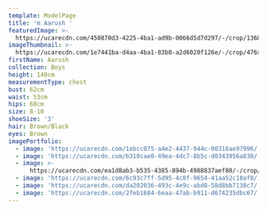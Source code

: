 ```yaml
---
template: ModelPage
title: 'm Aarush '
featuredImage: >-
  https://ucarecdn.com/450870d3-4225-4ba1-ad9b-0066d5d7d297/-/crop/1368x701/0,42/-/preview/
imageThumbnail: >-
  https://ucarecdn.com/1e7441ba-d4aa-4ba1-83b8-a2d6020f126e/-/crop/476x610/158,9/-/preview/
firstName: Aarush
collection: Boys
height: 140cm
measurementType: chest
bust: 62cm
waist: 53cm
hips: 68cm
size: 8-10
shoeSize: '3'
hair: Brown/Black
eyes: Brown
imagePortfolio:
  - image: 'https://ucarecdn.com/1ebcc075-a4e2-4437-944c-00316ae97996/'
  - image: 'https://ucarecdn.com/b310cae0-49ea-4dc7-8b5c-d0343956a830/'
  - image: >-
      https://ucarecdn.com/ea1d8ab3-b535-4385-894b-4988837aef80/-/crop/608x787/0,125/-/preview/
  - image: 'https://ucarecdn.com/6c93c7ff-5d95-4c8f-9654-41aa52c18af8/'
  - image: 'https://ucarecdn.com/da202036-493c-4e9c-abd8-58d8bb7138c7/'
  - image: 'https://ucarecdn.com/2feb1684-6eaa-47ab-b911-d674235dbc67/'
---
```


